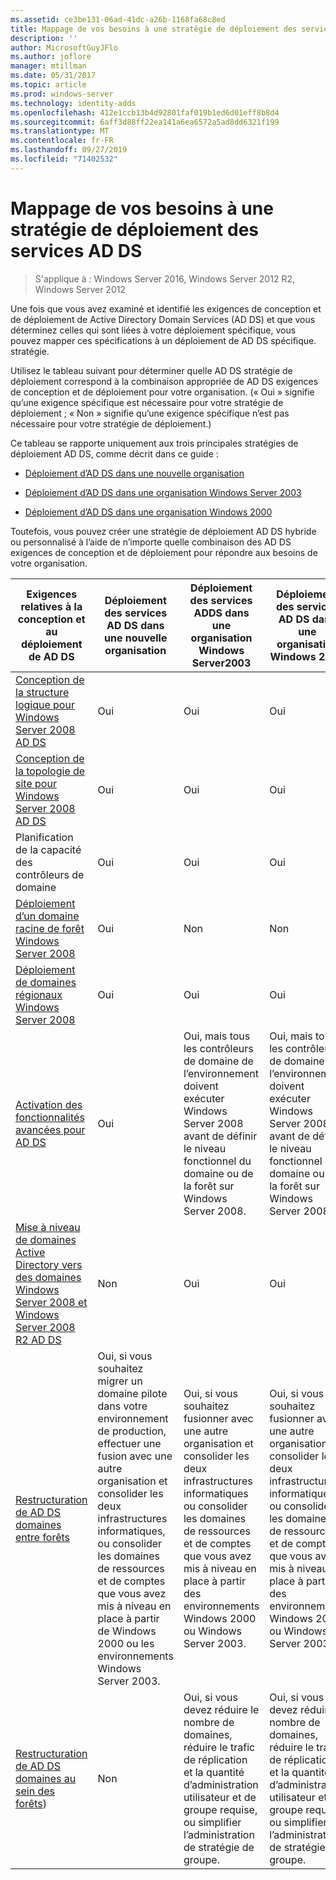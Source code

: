 ```yaml
---
ms.assetid: ce3be131-06ad-41dc-a26b-1168fa68c8ed
title: Mappage de vos besoins à une stratégie de déploiement des services AD DS
description: ''
author: MicrosoftGuyJFlo
ms.author: joflore
manager: mtillman
ms.date: 05/31/2017
ms.topic: article
ms.prod: windows-server
ms.technology: identity-adds
ms.openlocfilehash: 412e1ccb13b4d92801faf019b1ed6d01eff8b8d4
ms.sourcegitcommit: 6aff3d88ff22ea141a6ea6572a5ad8dd6321f199
ms.translationtype: MT
ms.contentlocale: fr-FR
ms.lasthandoff: 09/27/2019
ms.locfileid: "71402532"
---
```

# <a name="mapping-your-requirements-to-an-ad-ds-deployment-strategy"></a>Mappage de vos besoins à une stratégie de déploiement des services AD DS

>S'applique à : Windows Server 2016, Windows Server 2012 R2, Windows Server 2012

Une fois que vous avez examiné et identifié les exigences de conception et de déploiement de Active Directory Domain Services (AD DS) et que vous déterminez celles qui sont liées à votre déploiement spécifique, vous pouvez mapper ces spécifications à un déploiement de AD DS spécifique. stratégie.  
  
Utilisez le tableau suivant pour déterminer quelle AD DS stratégie de déploiement correspond à la combinaison appropriée de AD DS exigences de conception et de déploiement pour votre organisation. (« Oui » signifie qu’une exigence spécifique est nécessaire pour votre stratégie de déploiement ; « Non » signifie qu’une exigence spécifique n’est pas nécessaire pour votre stratégie de déploiement.)  
  
Ce tableau se rapporte uniquement aux trois principales stratégies de déploiement AD DS, comme décrit dans ce guide :  
  
-   [Déploiement d’AD DS dans une nouvelle organisation](../../ad-ds/plan/Deploying-AD-DS-in-a-New-Organization.md)  
  
-   [Déploiement d’AD DS dans une organisation Windows Server 2003](../../ad-ds/plan/Deploying-AD-DS-in-a-Windows-Server-2003-Organization.md)  
  
-   [Déploiement d’AD DS dans une organisation Windows 2000](../../ad-ds/plan/Deploying-AD-DS-in-a-Windows-2000-Organization.md)  
  
Toutefois, vous pouvez créer une stratégie de déploiement AD DS hybride ou personnalisé à l’aide de n’importe quelle combinaison des AD DS exigences de conception et de déploiement pour répondre aux besoins de votre organisation.  
  
|Exigences relatives à la conception et au déploiement de AD DS|Déploiement des services AD DS dans une nouvelle organisation|Déploiement des services ADDS dans une organisation Windows Server2003|Déploiement des services AD DS dans une organisation Windows 2000|  
|--------------------------------------------|-----------------------------------------|---------------------------------------------------------|--------------------------------------------------|  
|[Conception de la structure logique pour Windows Server 2008 AD DS](https://technet.microsoft.com/library/cc770806.aspx)|Oui|Oui|Oui|  
|[Conception de la topologie de site pour Windows Server 2008 AD DS](Designing-the-Site-Topology.md)|Oui|Oui|Oui|  
|Planification de la capacité des contrôleurs de domaine|Oui|Oui|Oui|  
|[Déploiement d’un domaine racine de forêt Windows Server 2008](https://technet.microsoft.com/library/cc731174.aspx)|Oui|Non|Non|  
|[Déploiement de domaines régionaux Windows Server 2008](https://technet.microsoft.com/library/cc755118.aspx)|Oui|Oui|Oui|  
|[Activation des fonctionnalités avancées pour AD DS](../../ad-ds/plan/Enabling-Advanced-Features-for-AD-DS.md)|Oui|Oui, mais tous les contrôleurs de domaine de l’environnement doivent exécuter Windows Server 2008 avant de définir le niveau fonctionnel du domaine ou de la forêt sur Windows Server 2008.|Oui, mais tous les contrôleurs de domaine de l’environnement doivent exécuter Windows Server 2008 avant de définir le niveau fonctionnel du domaine ou de la forêt sur Windows Server 2008.|  
|[Mise à niveau de domaines Active Directory vers des domaines Windows Server 2008 et Windows Server 2008 R2 AD DS](https://technet.microsoft.com/library/cc731188.aspx)|Non|Oui|Oui|  
|[Restructuration de AD DS domaines entre forêts](https://go.microsoft.com/fwlink/?LinkId=93678)|Oui, si vous souhaitez migrer un domaine pilote dans votre environnement de production, effectuer une fusion avec une autre organisation et consolider les deux infrastructures informatiques, ou consolider les domaines de ressources et de comptes que vous avez mis à niveau en place à partir de Windows 2000 ou les environnements Windows Server 2003.|Oui, si vous souhaitez fusionner avec une autre organisation et consolider les deux infrastructures informatiques ou consolider les domaines de ressources et de comptes que vous avez mis à niveau en place à partir des environnements Windows 2000 ou Windows Server 2003.|Oui, si vous souhaitez fusionner avec une autre organisation et consolider les deux infrastructures informatiques ou consolider les domaines de ressources et de comptes que vous avez mis à niveau en place à partir des environnements Windows 2000 ou Windows Server 2003.|  
|[Restructuration de AD DS domaines au sein des forêts](https://go.microsoft.com/fwlink/?LinkId=82740))|Non|Oui, si vous devez réduire le nombre de domaines, réduire le trafic de réplication et la quantité d’administration utilisateur et de groupe requise, ou simplifier l’administration de stratégie de groupe.|Oui, si vous devez réduire le nombre de domaines, réduire le trafic de réplication et la quantité d’administration utilisateur et de groupe requise, ou simplifier l’administration de stratégie de groupe.|  
  


